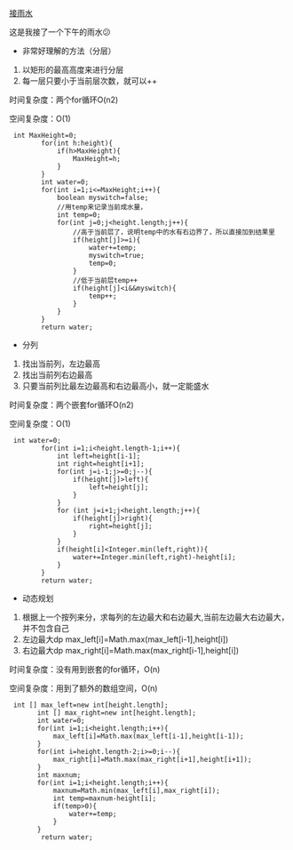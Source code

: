 [接雨水](https://leetcode-cn.com/problems/trapping-rain-water/)

这是我接了一个下午的雨水😕

* 非常好理解的方法（分层）

1. 以矩形的最高高度来进行分层
2. 每一层只要小于当前层次数，就可以++

时间复杂度：两个for循环O(n2)

空间复杂度：O(1)

```
 int MaxHeight=0;
        for(int h:height){
            if(h>MaxHeight){
                MaxHeight=h;
            }
        }
        int water=0;
        for(int i=1;i<=MaxHeight;i++){
            boolean myswitch=false;
            //用temp来记录当前成水量，
            int temp=0;
            for(int j=0;j<height.length;j++){
                //高于当前层了，说明temp中的水有右边界了，所以直接加到结果里
                if(height[j]>=i){
                    water+=temp;
                    myswitch=true;
                    temp=0;
                }
                //低于当前层temp++
                if(height[j]<i&&myswitch){
                    temp++;
                }
            }
        }
        return water;
```

* 分列

1. 找出当前列，左边最高
2. 找出当前列右边最高
3. 只要当前列比最左边最高和右边最高小，就一定能盛水

时间复杂度：两个嵌套for循环O(n2)

空间复杂度：O(1)

```
 int water=0;
        for(int i=1;i<height.length-1;i++){
            int left=height[i-1];
            int right=height[i+1];
            for(int j=i-1;j>=0;j--){
                if(height[j]>left){
                    left=height[j];
                }
            }
            for (int j=i+1;j<height.length;j++){
                if(height[j]>right){
                    right=height[j];
                }
            }
            if(height[i]<Integer.min(left,right)){
                water+=Integer.min(left,right)-height[i];
            }
        }
        return water;
```

* 动态规划

1. 根据上一个按列来分，求每列的左边最大和右边最大,当前左边最大右边最大，并不包含自己
2. 左边最大dp max_left[i]=Math.max(max_left[i-1],height[i])
3. 右边最大dp max_right[i]=Math.max(max_right[i-1],height[i])

时间复杂度：没有用到嵌套的for循环，O(n)

空间复杂度：用到了额外的数组空间，O(n)

```
 int [] max_left=new int[height.length];
       int [] max_right=new int[height.length];
       int water=0;
       for(int i=1;i<height.length;i++){
           max_left[i]=Math.max(max_left[i-1],height[i-1]);
       }
       for(int i=height.length-2;i>=0;i--){
           max_right[i]=Math.max(max_right[i+1],height[i+1]);
       }
       int maxnum;
       for(int i=1;i<height.length;i++){
           maxnum=Math.min(max_left[i],max_right[i]);
           int temp=maxnum-height[i];
           if(temp>0){
               water+=temp;
           }
       }
        return water;
```
